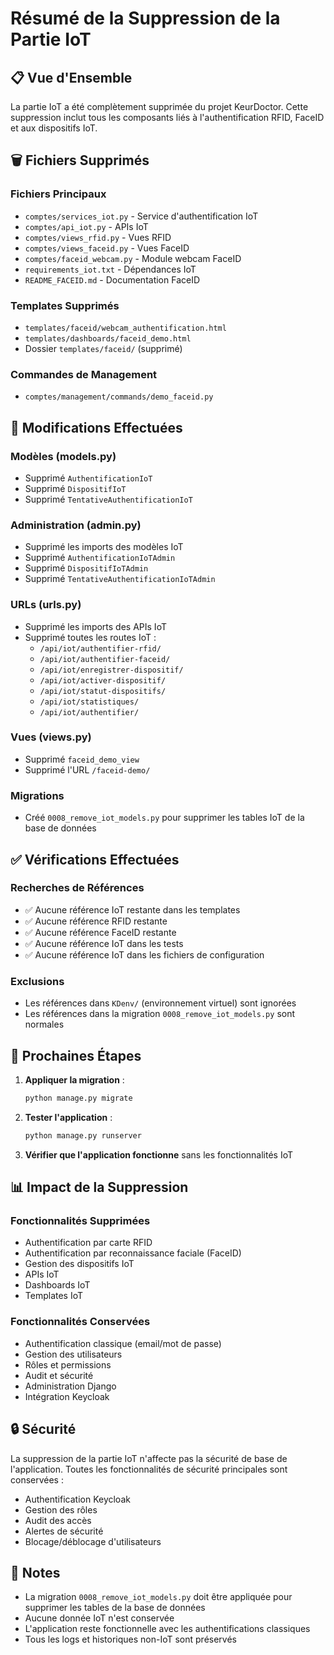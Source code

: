 # Résumé de la Suppression de la Partie IoT

## 📋 Vue d'Ensemble

La partie IoT a été complètement supprimée du projet KeurDoctor. Cette suppression inclut tous les composants liés à l'authentification RFID, FaceID et aux dispositifs IoT.

## 🗑️ Fichiers Supprimés

### Fichiers Principaux
- `comptes/services_iot.py` - Service d'authentification IoT
- `comptes/api_iot.py` - APIs IoT
- `comptes/views_rfid.py` - Vues RFID
- `comptes/views_faceid.py` - Vues FaceID
- `comptes/faceid_webcam.py` - Module webcam FaceID
- `requirements_iot.txt` - Dépendances IoT
- `README_FACEID.md` - Documentation FaceID

### Templates Supprimés
- `templates/faceid/webcam_authentification.html`
- `templates/dashboards/faceid_demo.html`
- Dossier `templates/faceid/` (supprimé)

### Commandes de Management
- `comptes/management/commands/demo_faceid.py`

## 🔧 Modifications Effectuées

### Modèles (models.py)
- Supprimé `AuthentificationIoT`
- Supprimé `DispositifIoT` 
- Supprimé `TentativeAuthentificationIoT`

### Administration (admin.py)
- Supprimé les imports des modèles IoT
- Supprimé `AuthentificationIoTAdmin`
- Supprimé `DispositifIoTAdmin`
- Supprimé `TentativeAuthentificationIoTAdmin`

### URLs (urls.py)
- Supprimé les imports des APIs IoT
- Supprimé toutes les routes IoT :
  - `/api/iot/authentifier-rfid/`
  - `/api/iot/authentifier-faceid/`
  - `/api/iot/enregistrer-dispositif/`
  - `/api/iot/activer-dispositif/`
  - `/api/iot/statut-dispositifs/`
  - `/api/iot/statistiques/`
  - `/api/iot/authentifier/`

### Vues (views.py)
- Supprimé `faceid_demo_view`
- Supprimé l'URL `/faceid-demo/`

### Migrations
- Créé `0008_remove_iot_models.py` pour supprimer les tables IoT de la base de données

## ✅ Vérifications Effectuées

### Recherches de Références
- ✅ Aucune référence IoT restante dans les templates
- ✅ Aucune référence RFID restante
- ✅ Aucune référence FaceID restante
- ✅ Aucune référence IoT dans les tests
- ✅ Aucune référence IoT dans les fichiers de configuration

### Exclusions
- Les références dans `KDenv/` (environnement virtuel) sont ignorées
- Les références dans la migration `0008_remove_iot_models.py` sont normales

## 🚀 Prochaines Étapes

1. **Appliquer la migration** :
   ```bash
   python manage.py migrate
   ```

2. **Tester l'application** :
   ```bash
   python manage.py runserver
   ```

3. **Vérifier que l'application fonctionne** sans les fonctionnalités IoT

## 📊 Impact de la Suppression

### Fonctionnalités Supprimées
- Authentification par carte RFID
- Authentification par reconnaissance faciale (FaceID)
- Gestion des dispositifs IoT
- APIs IoT
- Dashboards IoT
- Templates IoT

### Fonctionnalités Conservées
- Authentification classique (email/mot de passe)
- Gestion des utilisateurs
- Rôles et permissions
- Audit et sécurité
- Administration Django
- Intégration Keycloak

## 🔒 Sécurité

La suppression de la partie IoT n'affecte pas la sécurité de base de l'application. Toutes les fonctionnalités de sécurité principales sont conservées :
- Authentification Keycloak
- Gestion des rôles
- Audit des accès
- Alertes de sécurité
- Blocage/déblocage d'utilisateurs

## 📝 Notes

- La migration `0008_remove_iot_models.py` doit être appliquée pour supprimer les tables de la base de données
- Aucune donnée IoT n'est conservée
- L'application reste fonctionnelle avec les authentifications classiques
- Tous les logs et historiques non-IoT sont préservés 